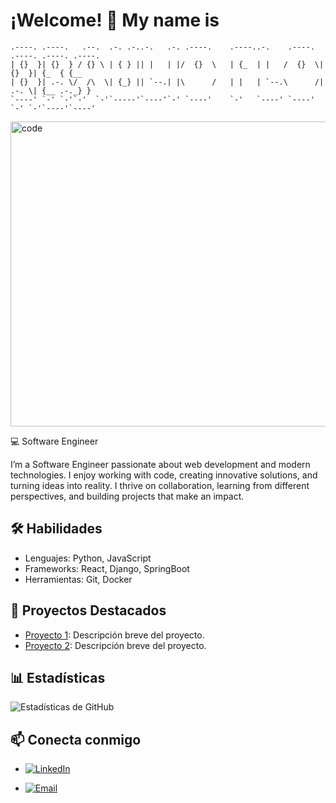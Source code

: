 <!--
**braulio-flores/braulio-flores** is a ✨ _special_ ✨ repository because its `README.md` (this file) appears on your GitHub profile.

Here are some ideas to get you started:

- 🔭 I’m currently working on ...
- 🌱 I’m currently learning ...
- 👯 I’m looking to collaborate on ...
- 🤔 I’m looking for help with ...
- 💬 Ask me about ...
- 📫 How to reach me: ...
- 😄 Pronouns: ...
- ⚡ Fun fact: ...
-->


# ¡Welcome! 👋 My name is 

```
.----. .----.   .--.  .-. .-..-.   .-. .----.    .----..-.    .----. .----. .----. .----.
| {}  }| {}  } / {} \ | { } || |   | |/  {}  \   | {_  | |   /  {}  \| {}  }| {_  { {__  
| {}  }| .-. \/  /\  \| {_} || `--.| |\      /   | |   | `--.\      /| .-. \| {__ .-._} }
`----' `-' `-'`-'  `-'`-----'`----'`-' `----'    `-'   `----' `----' `-' `-'`----'`----' 
```
<img width="714" height="488" alt="code" src="https://github.com/user-attachments/assets/974ef9b0-20c0-40c8-8945-0f4ced5953cc" />
                                                           
💻 Software Engineer

I’m a Software Engineer passionate about web development and modern technologies. I enjoy working with code, creating innovative solutions, and turning ideas into reality. I thrive on collaboration, learning from different perspectives, and building projects that make an impact.


## 🛠️ Habilidades

- Lenguajes: Python, JavaScript
- Frameworks: React, Django, SpringBoot
- Herramientas: Git, Docker

## 🚀 Proyectos Destacados

- [Proyecto 1](enlace): Descripción breve del proyecto.
- [Proyecto 2](enlace): Descripción breve del proyecto.

## 📊 Estadísticas

![Estadísticas de GitHub](enlace-a-imagen)

## 📫 Conecta conmigo

- [![LinkedIn](https://img.shields.io/badge/LinkedIn-Profile-blue?logo=linkedin&logoColor=white)](https://www.linkedin.com/in/braulio-emmanuel-flores-l%C3%B3pez-74a25b200/)

- [![Email](https://img.shields.io/badge/Email-Contact-red?logo=gmail&logoColor=white)](mailto:tu-email@dominio.com)

